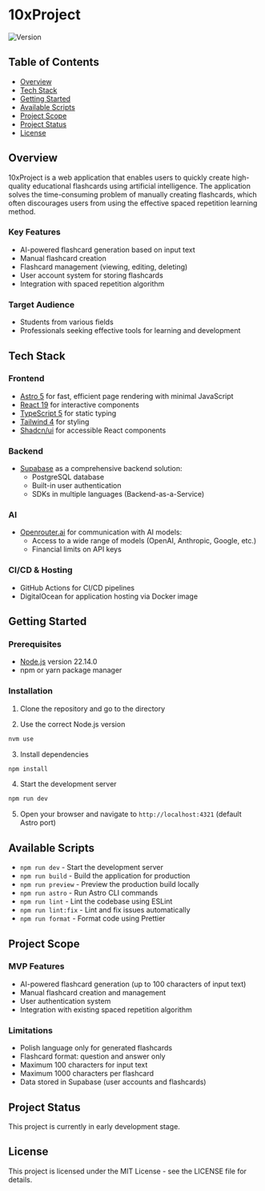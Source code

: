 # 10xProject

![Version](https://img.shields.io/badge/version-0.0.1-blue)

## Table of Contents
- [Overview](#overview)
- [Tech Stack](#tech-stack)
- [Getting Started](#getting-started)
- [Available Scripts](#available-scripts)
- [Project Scope](#project-scope)
- [Project Status](#project-status)
- [License](#license)

## Overview

10xProject is a web application that enables users to quickly create high-quality educational flashcards using artificial intelligence. The application solves the time-consuming problem of manually creating flashcards, which often discourages users from using the effective spaced repetition learning method.

### Key Features
- AI-powered flashcard generation based on input text
- Manual flashcard creation
- Flashcard management (viewing, editing, deleting)
- User account system for storing flashcards
- Integration with spaced repetition algorithm

### Target Audience
- Students from various fields
- Professionals seeking effective tools for learning and development

## Tech Stack

### Frontend
- [Astro 5](https://astro.build/) for fast, efficient page rendering with minimal JavaScript
- [React 19](https://react.dev/) for interactive components
- [TypeScript 5](https://www.typescriptlang.org/) for static typing
- [Tailwind 4](https://tailwindcss.com/) for styling
- [Shadcn/ui](https://ui.shadcn.com/) for accessible React components

### Backend
- [Supabase](https://supabase.com/) as a comprehensive backend solution:
  - PostgreSQL database
  - Built-in user authentication
  - SDKs in multiple languages (Backend-as-a-Service)

### AI
- [Openrouter.ai](https://openrouter.ai/) for communication with AI models:
  - Access to a wide range of models (OpenAI, Anthropic, Google, etc.)
  - Financial limits on API keys

### CI/CD & Hosting
- GitHub Actions for CI/CD pipelines
- DigitalOcean for application hosting via Docker image

## Getting Started

### Prerequisites
- [Node.js](https://nodejs.org/) version 22.14.0
- npm or yarn package manager

### Installation

1. Clone the repository and go to the directory

2. Use the correct Node.js version
```bash
nvm use
```

3. Install dependencies
```bash
npm install
```

4. Start the development server
```bash
npm run dev
```

5. Open your browser and navigate to `http://localhost:4321` (default Astro port)

## Available Scripts

- `npm run dev` - Start the development server
- `npm run build` - Build the application for production
- `npm run preview` - Preview the production build locally
- `npm run astro` - Run Astro CLI commands
- `npm run lint` - Lint the codebase using ESLint
- `npm run lint:fix` - Lint and fix issues automatically
- `npm run format` - Format code using Prettier

## Project Scope

### MVP Features
- AI-powered flashcard generation (up to 100 characters of input text)
- Manual flashcard creation and management
- User authentication system
- Integration with existing spaced repetition algorithm

### Limitations
- Polish language only for generated flashcards
- Flashcard format: question and answer only
- Maximum 100 characters for input text
- Maximum 1000 characters per flashcard
- Data stored in Supabase (user accounts and flashcards)

## Project Status

This project is currently in early development stage.

## License

This project is licensed under the MIT License - see the LICENSE file for details.
